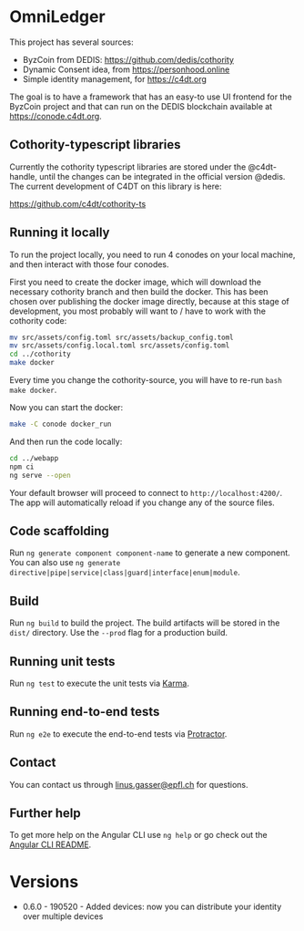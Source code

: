 # OmniLedger

This project has several sources:
- ByzCoin from DEDIS: https://github.com/dedis/cothority
- Dynamic Consent idea, from https://personhood.online
- Simple identity management, for https://c4dt.org

The goal is to have a framework that has an easy-to use UI frontend for the ByzCoin project
and that can run on the DEDIS blockchain available at https://conode.c4dt.org.

## Cothority-typescript libraries

Currently the cothority typescript libraries are stored under the @c4dt-handle, until the
changes can be integrated in the official version @dedis. The current development of C4DT
on this library is here:

https://github.com/c4dt/cothority-ts

## Running it locally

To run the project locally, you need to run 4 conodes on your local machine, and then interact with
those four conodes.

First you need to create the docker image, which will download the necessary cothority branch
and then build the docker. This has been chosen over publishing the docker image directly, because
at this stage of development, you most probably will want to / have to work with the cothority
code:

```bash
mv src/assets/config.toml src/assets/backup_config.toml
mv src/assets/config.local.toml src/assets/config.toml 
cd ../cothority
make docker
```

Every time you change the cothority-source, you will have to re-run ```bash make docker```.

Now you can start the docker:

```bash
make -C conode docker_run
```

And then run the code locally:

```bash
cd ../webapp
npm ci
ng serve --open
```
Your default browser will proceed to connect to `http://localhost:4200/`. The app will automatically reload if you change any of the source files.

## Code scaffolding

Run `ng generate component component-name` to generate a new component. You can also use `ng generate directive|pipe|service|class|guard|interface|enum|module`.

## Build

Run `ng build` to build the project. The build artifacts will be stored in the `dist/` directory. Use the `--prod` flag for a production build.

## Running unit tests

Run `ng test` to execute the unit tests via [Karma](https://karma-runner.github.io).

## Running end-to-end tests

Run `ng e2e` to execute the end-to-end tests via [Protractor](http://www.protractortest.org/).

## Contact
You can contact us through linus.gasser@epfl.ch for questions.

## Further help

To get more help on the Angular CLI use `ng help` or go check out the [Angular CLI README](https://github.com/angular/angular-cli/blob/main/README.md).

# Versions

- 0.6.0 - 190520 - Added devices: now you can distribute your identity over multiple
devices

